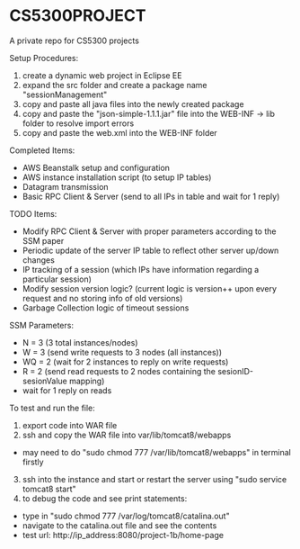 # CS5300PROJECT
A private repo for CS5300 projects

Setup Procedures:

1) create a dynamic web project in Eclipse EE <br>
2) expand the src folder and create a package name "sessionManagement" <br>
3) copy and paste all java files into the newly created package <br>
4) copy and paste the "json-simple-1.1.1.jar" file into the WEB-INF -> lib folder to resolve import errors <br>
5) copy and paste the web.xml into the WEB-INF folder <br>

Completed Items:

- AWS Beanstalk setup and configuration
- AWS instance installation script (to setup IP tables)
- Datagram transmission
- Basic RPC Client & Server (send to all IPs in table and wait for 1 reply)

TODO Items:
- Modify RPC Client & Server with proper parameters according to the SSM paper
- Periodic update of the server IP table to reflect other server up/down changes
- IP tracking of a session (which IPs have information regarding a particular session)
- Modify session version logic? (current logic is version++ upon every request and no storing info of old versions)
- Garbage Collection logic of timeout sessions

SSM Parameters:
- N = 3 (3 total instances/nodes)
- W = 3 (send write requests to 3 nodes (all instances))
- WQ = 2 (wait for 2 instances to reply on write requests)
- R = 2 (send read requests to 2 nodes containing the sesionID-sesionValue mapping)
- wait for 1 reply on reads

To test and run the file: <br>

1. export code into WAR file
2. ssh and copy the WAR file into var/lib/tomcat8/webapps
 * may need to do "sudo chmod 777 /var/lib/tomcat8/webapps" in terminal firstly
3. ssh into the instance and start or restart the server using "sudo service tomcat8 start"<br>
4. to debug the code and see print statements: <br>
 * type in "sudo chmod 777 /var/log/tomcat8/catalina.out"
 * navigate to the catalina.out file and see the contents
 * test url: http://ip_address:8080/project-1b/home-page 

